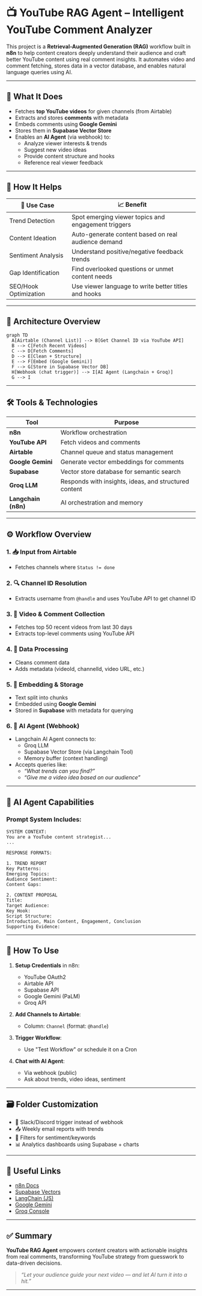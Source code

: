 # 📺 YouTube RAG Agent – Intelligent YouTube Comment Analyzer

This project is a **Retrieval-Augmented Generation (RAG)** workflow built in **n8n** to help content creators deeply understand their audience and craft better YouTube content using real comment insights. It automates video and comment fetching, stores data in a vector database, and enables natural language queries using AI.

---

## 🚀 What It Does

- Fetches **top YouTube videos** for given channels (from Airtable)
- Extracts and stores **comments** with metadata
- Embeds comments using **Google Gemini**
- Stores them in **Supabase Vector Store**
- Enables an **AI Agent** (via webhook) to:
  - Analyze viewer interests & trends
  - Suggest new video ideas
  - Provide content structure and hooks
  - Reference real viewer feedback

---

## 🧠 How It Helps

| 🎯 Use Case                  | 📈 Benefit                                                      |
|-----------------------------|------------------------------------------------------------------|
| Trend Detection             | Spot emerging viewer topics and engagement triggers              |
| Content Ideation            | Auto-generate content based on real audience demand              |
| Sentiment Analysis          | Understand positive/negative feedback trends                     |
| Gap Identification          | Find overlooked questions or unmet content needs                 |
| SEO/Hook Optimization       | Use viewer language to write better titles and hooks             |

---

## 🧩 Architecture Overview

```mermaid
graph TD
  A[Airtable (Channel List)] --> B[Get Channel ID via YouTube API]
  B --> C[Fetch Recent Videos]
  C --> D[Fetch Comments]
  D --> E[Clean + Structure]
  E --> F[Embed (Google Gemini)]
  F --> G[Store in Supabase Vector DB]
  H[Webhook (chat trigger)] --> I[AI Agent (Langchain + Groq)]
  G --> I
```

---

## 🛠️ Tools & Technologies

| Tool                 | Purpose                                                |
|----------------------|--------------------------------------------------------|
| **n8n**              | Workflow orchestration                                 |
| **YouTube API**      | Fetch videos and comments                              |
| **Airtable**         | Channel queue and status management                    |
| **Google Gemini**    | Generate vector embeddings for comments                |
| **Supabase**         | Vector store database for semantic search              |
| **Groq LLM**         | Responds with insights, ideas, and structured content  |
| **Langchain (n8n)**  | AI orchestration and memory                            |

---

## ⚙️ Workflow Overview

### 1. 📥 Input from Airtable
- Fetches channels where `Status != done`

### 2. 🔍 Channel ID Resolution
- Extracts username from `@handle` and uses YouTube API to get channel ID

### 3. 🎥 Video & Comment Collection
- Fetches top 50 recent videos from last 30 days
- Extracts top-level comments using YouTube API

### 4. 🧼 Data Processing
- Cleans comment data
- Adds metadata (videoId, channelId, video URL, etc.)

### 5. 🧠 Embedding & Storage
- Text split into chunks
- Embedded using **Google Gemini**
- Stored in **Supabase** with metadata for querying

### 6. 🤖 AI Agent (Webhook)
- Langchain AI Agent connects to:
  - Groq LLM
  - Supabase Vector Store (via Langchain Tool)
  - Memory buffer (context handling)
- Accepts queries like:
  - _“What trends can you find?”_
  - _“Give me a video idea based on our audience”_

---

## 🧠 AI Agent Capabilities

### Prompt System Includes:

```
SYSTEM CONTEXT:
You are a YouTube content strategist...
...

RESPONSE FORMATS:

1. TREND REPORT
Key Patterns:
Emerging Topics:
Audience Sentiment:
Content Gaps:

2. CONTENT PROPOSAL
Title:
Target Audience:
Key Hook:
Script Structure:
Introduction, Main Content, Engagement, Conclusion
Supporting Evidence:
```

---

## 🧪 How To Use

1. **Setup Credentials** in n8n:
   - YouTube OAuth2
   - Airtable API
   - Supabase API
   - Google Gemini (PaLM)
   - Groq API

2. **Add Channels to Airtable**:
   - Column: `Channel` (format: `@handle`)

3. **Trigger Workflow**:
   - Use "Test Workflow" or schedule it on a Cron

4. **Chat with AI Agent**:
   - Via webhook (public)
   - Ask about trends, video ideas, sentiment

---

## 🗃️ Folder Customization

- 💬 Slack/Discord trigger instead of webhook
- 📤 Weekly email reports with trends
- 🧹 Filters for sentiment/keywords
- 📊 Analytics dashboards using Supabase + charts

---

## 📎 Useful Links

- [n8n Docs](https://docs.n8n.io/)
- [Supabase Vectors](https://supabase.com/docs/guides/ai/vector)
- [LangChain (JS)](https://js.langchain.com/)
- [Google Gemini](https://makersuite.google.com/)
- [Groq Console](https://console.groq.com/)

---

## ✅ Summary

**YouTube RAG Agent** empowers content creators with actionable insights from real comments, transforming YouTube strategy from guesswork to data-driven decisions.

> _“Let your audience guide your next video — and let AI turn it into a hit.”_

---

